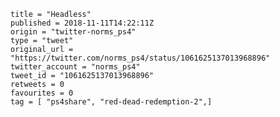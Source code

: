 ```
title = "Headless"
published = 2018-11-11T14:22:11Z
origin = "twitter-norms_ps4"
type = "tweet"
original_url = "https://twitter.com/norms_ps4/status/1061625137013968896"
twitter_account = "norms_ps4"
tweet_id = "1061625137013968896"
retweets = 0
favourites = 0
tag = [ "ps4share", "red-dead-redemption-2",]
```

<p class='image'><img src='https://mnf.m17s.net/2018/11/11/Drumby2XgAU5epj.jpg' alt=''></p>


